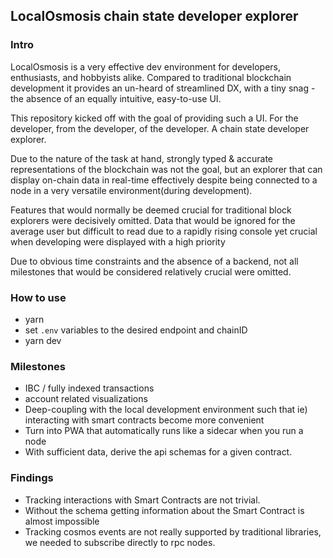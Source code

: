 ## LocalOsmosis chain state developer explorer

### Intro

LocalOsmosis is a very effective dev environment for developers, enthusiasts, and hobbyists alike.
Compared to traditional blockchain development it provides an un-heard of streamlined DX, with a tiny snag - the absence of an equally intuitive, easy-to-use UI.

This repository kicked off with the goal of providing such a UI.
For the developer, from the developer, of the developer. A chain state developer explorer.

Due to the nature of the task at hand, strongly typed & accurate representations of the blockchain was not the goal,
but an explorer that can display on-chain data in real-time effectively despite being connected to a node in a very versatile environment(during development).

Features that would normally be deemed crucial for traditional block explorers were decisively omitted.
Data that would be ignored for the average user but difficult to read due to a rapidly rising console yet crucial when developing were displayed with a high priority

Due to obvious time constraints and the absence of a backend, not all milestones that would be considered relatively crucial were omitted.

### How to use

- yarn
- set `.env` variables to the desired endpoint and chainID
- yarn dev

### Milestones

- IBC / fully indexed transactions
- account related visualizations
- Deep-coupling with the local development environment such that ie) interacting with smart contracts become more convenient
- Turn into PWA that automatically runs like a sidecar when you run a node
- With sufficient data, derive the api schemas for a given contract.

### Findings

- Tracking interactions with Smart Contracts are not trivial. 
- Without the schema getting information about the Smart Contract is almost impossible
- Tracking cosmos events are not really supported by traditional libraries, we needed to subscribe directly to rpc nodes.